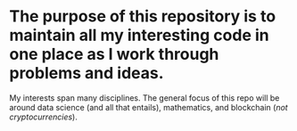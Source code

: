 # The purpose of this repository is to maintain all my interesting code in one place as I work through problems and ideas.

My interests span many disciplines. The general focus of this repo will be around data science (and all that entails), mathematics, and blockchain (*not cryptocurrencies*).

